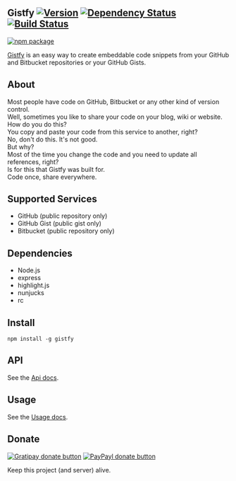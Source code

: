 ## Gistfy [![Version](http://img.shields.io/npm/v/gistfy.svg)](https://www.npmjs.org/package/gistfy) [![Dependency Status](https://img.shields.io/david/alexandrevicenzi/gistfy.svg)](https://david-dm.org/alexandrevicenzi/gistfy) [![Build Status](https://travis-ci.org/alexandrevicenzi/gistfy.svg?branch=master)](https://travis-ci.org/alexandrevicenzi/gistfy)

[![npm package](https://nodei.co/npm/gistfy.png?downloads=true&downloadRank=true&stars=true)](https://nodei.co/npm/gistfy/)

[Gistfy](https://wwww.gistfy.com) is an easy way to create embeddable code snippets from your GitHub and Bitbucket repositories or your GitHub Gists.

## About

Most people have code on GitHub, Bitbucket or any other kind of version control.  
Well, sometimes you like to share your code on your blog, wiki or website.  
How do you do this?  
You copy and paste your code from this service to another, right?  
No, don't do this. It's not good.  
But why?  
Most of the time you change the code and you need to update all references, right?  
Is for this that Gistfy was built for.  
Code once, share everywhere.

## Supported Services

- GitHub (public repository only)
- GitHub Gist (public gist only)
- Bitbucket (public repository only)

## Dependencies

- Node.js
- express
- highlight.js
- nunjucks
- rc

## Install

`npm install -g gistfy`

## API

See the [Api docs](http://www.gistfy.com/api.html).

## Usage

See the [Usage docs](http://www.gistfy.com/usage.html).

## Donate

[![Gratipay donate button](https://img.shields.io/gratipay/alexandrevicenzi.svg)](https://www.gratipay.com/alexandrevicenzi/ "Donate weekly to this project using Gratipay")
[![PayPayl donate button](https://img.shields.io/badge/paypal-donate-yellow.svg)](https://www.paypal.com/cgi-bin/webscr?cmd=_donations&business=KZCMH3N74KKFN&lc=US&item_name=Alexandre%20Vicenzi%20Open%20Source%20Projects&currency_code=USD&bn=PP%2dDonationsBF%3abtn_donateCC_LG%2egif%3aNonHosted "Donate once-off to this project using Paypal")

Keep this project (and server) alive.
